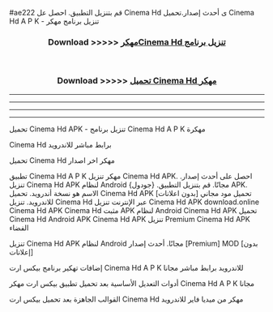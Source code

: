 #ae222 قم بتنزيل التطبيق. احصل عل Cinema Hd  ى أحدث إصدار.تحميل Cinema Hd  A P K - تنزيل برنامج مهكر



<div align="center">
<h3>Download >>>>> <a href="https://ar-sites.web.app/?ar= Cinema Hd ">مهكرCinema Hd  تنزيل برنامج</a></h3><br>

<h3>Download >>>>> <a href="https://ar-sites.web.app/?ar= Cinema Hd ">تحميل Cinema Hd  مهكر</a></h3>
</div>


----------------------------------------------------------

----------------------------------------------------------

----------------------------------------------------------

----------------------------------------------------------


تحميل Cinema Hd  APK - تنزيل برنامج Cinema Hd  A P K مهكرة

Cinema Hd  برابط مباشر للاندرويد

تحميل Cinema Hd  مهكر اخر اصدار

تطبيق Cinema Hd  A P K مهكر
تنزيل Cinema Hd  APK. احصل على أحدث إصدار.
تنزيل Cinema Hd  APK لنظام Android مجانًا.
قم بتنزيل التطبيق. {جودول} APK. الاسم هو نسخة أندرويد.
تحميل Cinema Hd  APK [بدون اعلانات]
تحميل مود مجاني للاندرويد.
تنزيل Cinema Hd  عبر الإنترنت
تنزيل Cinema Hd  APK
download.online Cinema Hd  APK
Cinema Hd  مثبت APK لنظام Android
Cinema Hd  APK
تحميل Cinema Hd  Android APK
Cinema Hd  APK تنزيل Premium
Cinema Hd  APK الفضاء

تنزيل Cinema Hd  APK لنظام Android مجانًا. أحدث إصدار [Premium] MOD [بدون إعلانات]

إضافات تهكير برنامج بيكس ارت Cinema Hd  A P K للاندرويد برابط مباشر مجانا

أدوات التعديل الأساسية بعد تحميل تطبيق بيكس ارت مهكر Cinema Hd  A P K مجانا

القوالب الجاهزة بعد تحميل بيكس ارت Cinema Hd  مهكر من ميديا فاير للاندرويد




